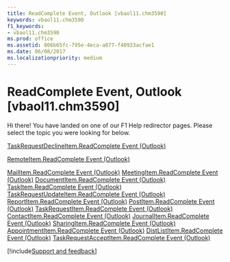 ```yaml
---
title: ReadComplete Event, Outlook [vbaol11.chm3590]
keywords: vbaol11.chm3590
f1_keywords:
- vbaol11.chm3590
ms.prod: office
ms.assetid: 806b65fc-795e-4eca-a877-f40933acfae1
ms.date: 06/08/2017
ms.localizationpriority: medium
---
```



# ReadComplete Event, Outlook [vbaol11.chm3590]

Hi there! You have landed on one of our F1 Help redirector pages. Please select the topic you were looking for below.

[TaskRequestDeclineItem.ReadComplete Event (Outlook)](https://msdn.microsoft.com/library/7f161f3d-c915-8355-977b-03b1d15ac8b5%28Office.15%29.aspx)

[RemoteItem.ReadComplete Event (Outlook)](https://msdn.microsoft.com/library/208867c1-b6dc-4ce8-e25a-13a8f6c686ca%28Office.15%29.aspx)

[MailItem.ReadComplete Event (Outlook)](https://msdn.microsoft.com/library/39bba654-0683-95a4-9092-3c0ecbbf9104%28Office.15%29.aspx)
[MeetingItem.ReadComplete Event (Outlook)](https://msdn.microsoft.com/library/17ef8085-38ac-7e32-7704-54a2f2224e87%28Office.15%29.aspx)
[DocumentItem.ReadComplete Event (Outlook)](https://msdn.microsoft.com/library/5a47b0f4-dfa9-9cf6-8efa-7ab45c1f90d7%28Office.15%29.aspx)
[TaskItem.ReadComplete Event (Outlook)](https://msdn.microsoft.com/library/0706a4b9-1035-bdf9-a48d-8d039a2001fa%28Office.15%29.aspx)
[TaskRequestUpdateItem.ReadComplete Event (Outlook)](https://msdn.microsoft.com/library/4cb71722-432b-7a73-02f3-965b6f8d56ad%28Office.15%29.aspx)
[ReportItem.ReadComplete Event (Outlook)](https://msdn.microsoft.com/library/f73cb164-0c88-f439-6474-a4502b6731ea%28Office.15%29.aspx)
[PostItem.ReadComplete Event (Outlook)](https://msdn.microsoft.com/library/7b7a8d3d-95ef-fdaa-ae13-aae5dd33a9a4%28Office.15%29.aspx)
[TaskRequestItem.ReadComplete Event (Outlook)](https://msdn.microsoft.com/library/2f92c2d2-742c-42b0-47c3-b9694169d8db%28Office.15%29.aspx)
[ContactItem.ReadComplete Event (Outlook)](https://msdn.microsoft.com/library/1700ad85-3113-e937-9eb3-be78246fd4d5%28Office.15%29.aspx)
[JournalItem.ReadComplete Event (Outlook)](https://msdn.microsoft.com/library/63f74eb2-99bc-2ce7-c412-c28eba80e75c%28Office.15%29.aspx)
[SharingItem.ReadComplete Event (Outlook)](https://msdn.microsoft.com/library/2ba4a409-74ab-9514-552c-c62a78457b8e%28Office.15%29.aspx)
[AppointmentItem.ReadComplete Event (Outlook)](https://msdn.microsoft.com/library/749e8d58-c15c-0b63-5486-cc2aa2190638%28Office.15%29.aspx)
[DistListItem.ReadComplete Event (Outlook)](https://msdn.microsoft.com/library/0135661c-ed4d-406d-5771-dbcaf160ffc4%28Office.15%29.aspx)
[TaskRequestAcceptItem.ReadComplete Event (Outlook)](https://msdn.microsoft.com/library/95718369-d2f8-31b9-145a-f53f242c0bfa%28Office.15%29.aspx)

[!include[Support and feedback](~/includes/feedback-boilerplate.md)]